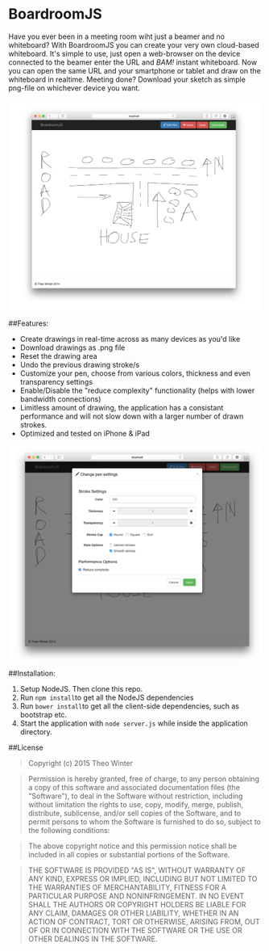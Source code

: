 BoardroomJS
===========

Have you ever been in a meeting room wiht just a beamer and no whiteboard? With BoardroomJS you can create your very own cloud-based whiteboard. It's simple to use, just open a web-browser on the device connected to the beamer enter the URL and *BAM!* instant whiteboard. Now you can open the same URL and your smartphone or tablet and draw on the whiteboard in realtime.
Meeting done? Download your sketch as simple png-file on whichever device you want.

![BoardroomJS drawing](https://raw.githubusercontent.com/aerobless/BoardroomJS/master/Screenshots/plan.png)

##Features:

 + Create drawings in real-time across as many devices as you'd like
 + Download drawings as .png file
 + Reset the drawing area
 + Undo the previous drawing stroke/s
 + Customize your pen, choose from various colors, thickness and even transparency settings
 + Enable/Disable the "reduce complexity" functionality (helps with lower bandwidth connections)
 + Limitless amount of drawing, the application has a consistant performance and will not slow down with a larger number of drawn strokes.
 + Optimized and tested on iPhone & iPad

![BoardroomJS pen](https://raw.githubusercontent.com/aerobless/BoardroomJS/master/Screenshots/pen.png)

##Installation:
1. Setup NodeJS. Then clone this repo.
2. Run `npm install`to get all the NodeJS dependencies
3. Run `bower install`to get all the client-side dependencies, such as bootstrap etc.
4. Start the application with `node server.js` while inside the application directory.

##License

> Copyright (c) 2015 Theo Winter

> Permission is hereby granted, free of charge, to any person obtaining a copy
of this software and associated documentation files (the "Software"), to deal
in the Software without restriction, including without limitation the rights
to use, copy, modify, merge, publish, distribute, sublicense, and/or sell
copies of the Software, and to permit persons to whom the Software is
furnished to do so, subject to the following conditions:

> The above copyright notice and this permission notice shall be included in
all copies or substantial portions of the Software.

> THE SOFTWARE IS PROVIDED "AS IS", WITHOUT WARRANTY OF ANY KIND, EXPRESS OR
IMPLIED, INCLUDING BUT NOT LIMITED TO THE WARRANTIES OF MERCHANTABILITY,
FITNESS FOR A PARTICULAR PURPOSE AND NONINFRINGEMENT. IN NO EVENT SHALL THE
AUTHORS OR COPYRIGHT HOLDERS BE LIABLE FOR ANY CLAIM, DAMAGES OR OTHER
LIABILITY, WHETHER IN AN ACTION OF CONTRACT, TORT OR OTHERWISE, ARISING FROM,
OUT OF OR IN CONNECTION WITH THE SOFTWARE OR THE USE OR OTHER DEALINGS IN
THE SOFTWARE.
